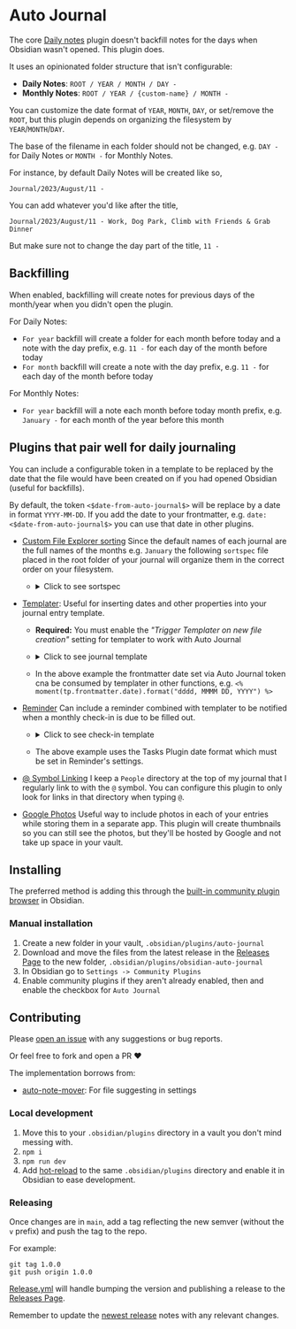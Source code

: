 # Auto Journal

The core [Daily notes](https://help.obsidian.md/Plugins/Daily+notes) plugin doesn't backfill notes for the days when Obsidian wasn't opened. This plugin does.

It uses an opinionated folder structure that isn't configurable:

-   **Daily Notes**: `ROOT / YEAR / MONTH / DAY -`
-   **Monthly Notes**: `ROOT / YEAR / {custom-name} / MONTH -`

You can customize the date format of `YEAR`, `MONTH`, `DAY`, or set/remove the `ROOT`, but this plugin depends on organizing the filesystem by `YEAR`/`MONTH`/`DAY`.

The base of the filename in each folder should not be changed, e.g. `DAY -` for Daily Notes or `MONTH -` for Monthly Notes.

For instance, by default Daily Notes will be created like so,

`Journal/2023/August/11 -`

You can add whatever you'd like after the title,

`Journal/2023/August/11 - Work, Dog Park, Climb with Friends & Grab Dinner`

But make sure not to change the day part of the title, `11 -`

## Backfilling

When enabled, backfilling will create notes for previous days of the month/year when you didn't open the plugin.

For Daily Notes:

-   `For year` backfill will create a folder for each month before today and a note with the day prefix, e.g. `11 -` for each day of the month before today
-   `For month` backfill will create a note with the day prefix, e.g. `11 -` for each day of the month before today

For Monthly Notes:

-   `For year` backfill will a note each month before today month prefix, e.g. `January -` for each month of the year before this month

## Plugins that pair well for daily journaling

You can include a configurable token in a template to be replaced by the date that the file would have been created on if you had opened Obsidian (useful for backfills).

By default, the token `<$date-from-auto-journal$>` will be replace by a date in format `YYYY-MM-DD`. If you add the date to your frontmatter, e.g. `date: <$date-from-auto-journal$>` you can use that date in other plugins.

-   [Custom File Explorer sorting](https://github.com/SebastianMC/obsidian-custom-sort) Since the default names of each journal are the full names of the months e.g. `January` the following `sortspec` file placed in the root folder of your journal will organize them in the correct order on your filesystem.
    - <details>
      <summary>
      Click to see sortspec
      </summary>

      ```
      ---
      sorting-spec: |
      target-folder: /*
      README
      Check-Ins
      January
      February
      March
      April
      May
      June
      July
      August
      September
      October
      November
      December
      ..
      attachments
      ---
      ```

      </details>

-   [Templater](https://github.com/SilentVoid13/Templater): Useful for inserting dates and other properties into your journal entry template.

    -   **Required:** You must enable the _"Trigger Templater on new file creation"_ setting for templater to work with Auto Journal
    -   <details>
        <summary>
        Click to see journal template
        </summary>

        ```
        ---
        date: <$date-from-auto-journal$>
        tag: journal
        ---

        # <% moment(tp.frontmatter.date).format("dddd, MMMM DD, YYYY") %> 📆

        ## People 👤
        -

        ## Grateful For 💙


        ## Photos 📸

        ```

        </details>

    -   In the above example the frontmatter date set via Auto Journal token cna be consumed by templater in other functions, e.g. `<% moment(tp.frontmatter.date).format("dddd, MMMM DD, YYYY") %>`

-   [Reminder](https://github.com/uphy/obsidian-reminder) Can include a reminder combined with templater to be notified when a monthly check-in is due to be filled out.
    - <details>
      <summary>
      Click to see check-in template
      </summary>

      ```
      ---
      date: <$date-from-auto-journal$>
      tag: check-in
      ---
      # **<% moment(tp.frontmatter.date).format("MMMM, YYYY") %>  Check In** 📆

      - [ ] Fill out Check In  📆 <% moment(tp.frontmatter.date).format("YYYY-MM-DD") %>

      ### 1. How are you? How was this month?


      ### 2. What did you prioritize this month?


      ### 3. Where do you see yourself in 1, 3, & 5 years? Has your long term vision changed?


      ### 4. Are your habits and goals aligned with this current vision? If so what needs to be changed to meet them?


      ### 5. Is there anything missing from your life?


      ### 6. Take back to reflect on the month. What progress did you make? What are you grateful for?


      ### 7. What are looking forward to in the next month?
      ```

      </details>
    - The above example uses the Tasks Plugin date format which must be set in Reminder's settings.

-   [@ Symbol Linking](https://github.com/Ebonsignori/obsidian-at-symbol-linking) I keep a `People` directory at the top of my journal that I regularly link to with the `@` symbol. You can configure this plugin to only look for links in that directory when typing `@`.

-   [Google Photos](https://github.com/alangrainger/obsidian-google-photos) Useful way to include photos in each of your entries while storing them in a separate app. This plugin will create thumbnails so you can still see the photos, but they'll be hosted by Google and not take up space in your vault.

## Installing

The preferred method is adding this through the [built-in community plugin browser](https://help.obsidian.md/Extending+Obsidian/Community+plugins) in Obsidian.

### Manual installation

1. Create a new folder in your vault, `.obsidian/plugins/auto-journal`
1. Download and move the files from the latest release in the [Releases Page](https://github.com/Ebonsignori/obsidian-auto-journal/releases) to the new folder, `.obsidian/plugins/obsidian-auto-journal`
1. In Obsidian go to `Settings -> Community Plugins`
1. Enable community plugins if they aren't already enabled, then and enable the checkbox for `Auto Journal`

## Contributing

Please [open an issue](https://github.com/Ebonsignori/obsidian-auto-journal/issues/new) with any suggestions or bug reports.

Or feel free to fork and open a PR :heart:

The implementation borrows from:

-   [auto-note-mover](https://github.com/farux/obsidian-auto-note-mover): For file suggesting in settings

### Local development

1. Move this to your `.obsidian/plugins` directory in a vault you don't mind messing with.
1. `npm i`
1. `npm run dev`
1. Add [hot-reload](https://github.com/pjeby/hot-reload) to the same `.obsidian/plugins` directory and enable it in Obsidian to ease development.

### Releasing

Once changes are in `main`, add a tag reflecting the new semver (without the `v` prefix) and push the tag to the repo.

For example:

```
git tag 1.0.0
git push origin 1.0.0
```

[Release.yml](./.github/workflows/release.yml) will handle bumping the version and publishing a release to the [Releases Page](https://github.com/Ebonsignori/obsidian-auto-journal/releases).

Remember to update the [newest release](https://github.com/Ebonsignori/obsidian-auto-journal/releases) notes with any relevant changes.
